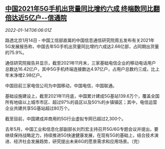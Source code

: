 <!--1642141863000-->
[中国2021年5G手机出货量同比增约六成 终端数同比翻倍达近5亿户--信通院](https://cn.reuters.com/article/china-5g-shipment-mobile-0114-fri-idCNKBS2JO0E3)
------

<div><i>2022-01-14T06:06:01Z</i></div><p>路透北京1月14日 - 中国工信部直属的中国信息通信研究院周五发布有关2021年5G发展报告称，中国去年5G手机出货量同比增约六成达2.66亿部，占同期出货量的75.9%。</p><p>通信研究院报告并显示，截至2021年11月末，三家基础电信企业的移动电话用户总数达16.42亿户，其中5G手机终端连接数达4.97亿户，占用户总数约三成，比上年末净增2.98亿户。</p><p>中国目前三家电信公司为中国移动，中国电信，中国联通。</p><p>基础设施建设上，截至2021年11月底，中国累计建成5G基站139.6万个，覆盖全国所有地级以上城市市区、超过97%的县区以及50%的乡镇镇区；其中，电信运营企业共建共享5G基站超过80万个。</p><p>截至目前，中国建成并商用的5G行业虚拟专网已超过2,300个。</p><p>去年5月，中国工业和信息化部副部长刘烈宏主持召开5G/6G专题会议并提出，要继续保持战略定力，持续推进5G快速健康发展，在现有5G的基础上，结合技术演进、经济社会发展趋势，研究提出未来6G的愿景需求和应用场景。（完）</p>
